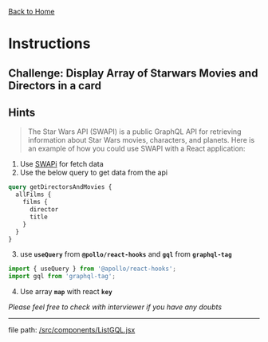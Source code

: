 [Back to Home](/)

# Instructions &nbsp;

## Challenge: Display Array of Starwars Movies and Directors in a card

## **Hints**

> The Star Wars API (SWAPI) is a public GraphQL API for retrieving
> information about Star Wars movies, characters, and planets. Here is
> an example of how you could use SWAPI with a React application:

1. Use [SWAPi](http://graphql.org/swapi-graphql) for fetch data
2. Use the below query to get data from the api

```graphql
query getDirectorsAndMovies {
  allFilms {
    films {
      director
      title
    }
  }
}
```

3. use **`useQuery`** from **`@pollo/react-hooks`** and **`gql`** from **`graphql-tag`**

```jsx
import { useQuery } from '@apollo/react-hooks';
import gql from 'graphql-tag';
```

4. Use array **`map`** with react **`key`**

_Please feel free to check with interviewer if you have any doubts_

---

file path: [/src/components/ListGQL.jsx](/src/components/ListGQL.jsx)
